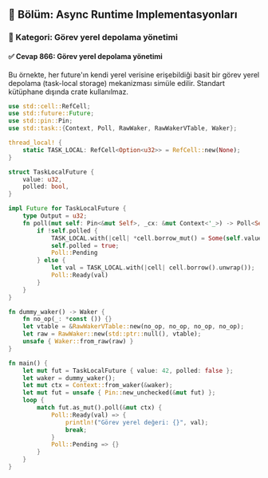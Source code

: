 ## 📘 Bölüm: Async Runtime Implementasyonları
### 🔹 Kategori: Görev yerel depolama yönetimi
#### ✅ Cevap 866: Görev yerel depolama yönetimi

Bu örnekte, her future'ın kendi yerel verisine erişebildiği basit bir görev yerel depolama (task-local storage) mekanizması simüle edilir. Standart kütüphane dışında crate kullanılmaz.

```rust
use std::cell::RefCell;
use std::future::Future;
use std::pin::Pin;
use std::task::{Context, Poll, RawWaker, RawWakerVTable, Waker};

thread_local! {
    static TASK_LOCAL: RefCell<Option<u32>> = RefCell::new(None);
}

struct TaskLocalFuture {
    value: u32,
    polled: bool,
}

impl Future for TaskLocalFuture {
    type Output = u32;
    fn poll(mut self: Pin<&mut Self>, _cx: &mut Context<'_>) -> Poll<Self::Output> {
        if !self.polled {
            TASK_LOCAL.with(|cell| *cell.borrow_mut() = Some(self.value));
            self.polled = true;
            Poll::Pending
        } else {
            let val = TASK_LOCAL.with(|cell| cell.borrow().unwrap());
            Poll::Ready(val)
        }
    }
}

fn dummy_waker() -> Waker {
    fn no_op(_: *const ()) {}
    let vtable = &RawWakerVTable::new(no_op, no_op, no_op, no_op);
    let raw = RawWaker::new(std::ptr::null(), vtable);
    unsafe { Waker::from_raw(raw) }
}

fn main() {
    let mut fut = TaskLocalFuture { value: 42, polled: false };
    let waker = dummy_waker();
    let mut ctx = Context::from_waker(&waker);
    let mut fut = unsafe { Pin::new_unchecked(&mut fut) };
    loop {
        match fut.as_mut().poll(&mut ctx) {
            Poll::Ready(val) => {
                println!("Görev yerel değeri: {}", val);
                break;
            }
            Poll::Pending => {}
        }
    }
}
```
